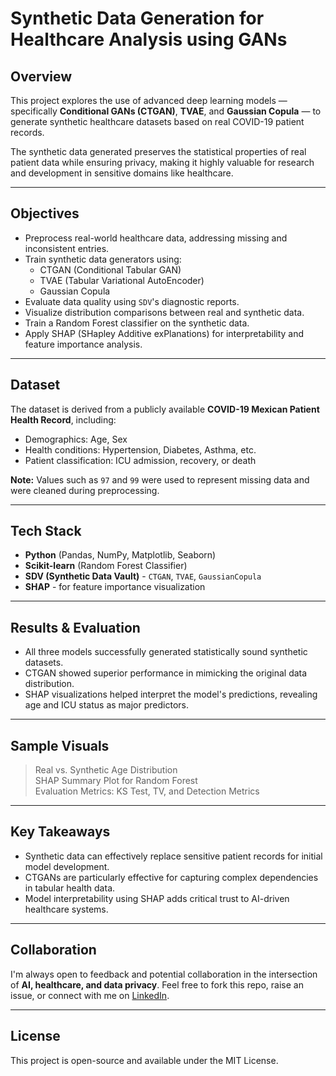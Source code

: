#  Synthetic Data Generation for Healthcare Analysis using GANs

##  Overview

This project explores the use of advanced deep learning models — specifically **Conditional GANs (CTGAN)**, **TVAE**, and **Gaussian Copula** — to generate synthetic healthcare datasets based on real COVID-19 patient records.

The synthetic data generated preserves the statistical properties of real patient data while ensuring privacy, making it highly valuable for research and development in sensitive domains like healthcare.

---

##  Objectives

- Preprocess real-world healthcare data, addressing missing and inconsistent entries.
- Train synthetic data generators using:
  - CTGAN (Conditional Tabular GAN)
  - TVAE (Tabular Variational AutoEncoder)
  - Gaussian Copula
- Evaluate data quality using `SDV`'s diagnostic reports.
- Visualize distribution comparisons between real and synthetic data.
- Train a Random Forest classifier on the synthetic data.
- Apply SHAP (SHapley Additive exPlanations) for interpretability and feature importance analysis.

---

##  Dataset

The dataset is derived from a publicly available **COVID-19 Mexican Patient Health Record**, including:

- Demographics: Age, Sex
- Health conditions: Hypertension, Diabetes, Asthma, etc.
- Patient classification: ICU admission, recovery, or death

**Note:** Values such as `97` and `99` were used to represent missing data and were cleaned during preprocessing.

---

##  Tech Stack

- **Python** (Pandas, NumPy, Matplotlib, Seaborn)
- **Scikit-learn** (Random Forest Classifier)
- **SDV (Synthetic Data Vault)** - `CTGAN`, `TVAE`, `GaussianCopula`
- **SHAP** - for feature importance visualization

---

##  Results & Evaluation

- All three models successfully generated statistically sound synthetic datasets.
- CTGAN showed superior performance in mimicking the original data distribution.
- SHAP visualizations helped interpret the model's predictions, revealing age and ICU status as major predictors.

---

## Sample Visuals

>  Real vs. Synthetic Age Distribution  
>  SHAP Summary Plot for Random Forest  
>  Evaluation Metrics: KS Test, TV, and Detection Metrics


---

## Key Takeaways

- Synthetic data can effectively replace sensitive patient records for initial model development.
- CTGANs are particularly effective for capturing complex dependencies in tabular health data.
- Model interpretability using SHAP adds critical trust to AI-driven healthcare systems.

---

## Collaboration

I'm always open to feedback and potential collaboration in the intersection of **AI, healthcare, and data privacy**. Feel free to fork this repo, raise an issue, or connect with me on [LinkedIn](https://www.linkedin.com/in/parth-chopra07/).

---

##  License

This project is open-source and available under the MIT License.
